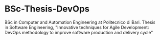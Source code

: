 # BSc-Thesis-DevOps
BSc in Computer and Automation Engineering at Politecnico di Bari. Thesis in Software Engineering, "Innovative techniques for Agile Development: DevOps methodology to improve software production and delivery cycle"

